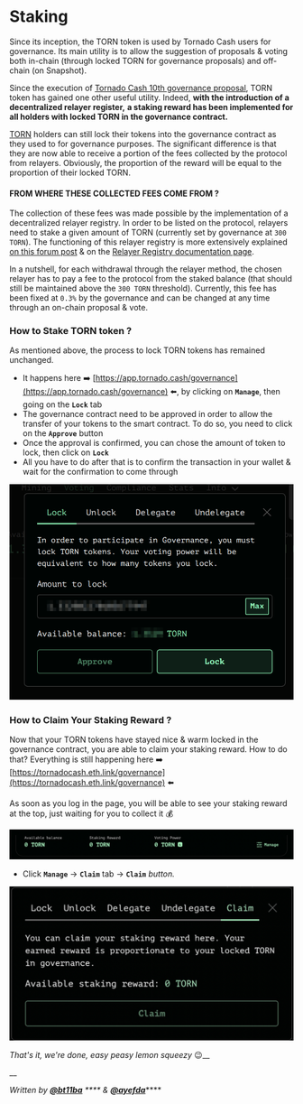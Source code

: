 # Staking

Since its inception, the TORN token is used by Tornado Cash users for governance. Its main utility is to allow the suggestion of proposals & voting both in-chain (through locked TORN for governance proposals) and off-chain (on Snapshot).

Since the execution of [Tornado Cash 10th governance proposal](https://tornadocash.eth.link/governance/10), TORN token has gained one other useful utility. Indeed, **with the introduction of a decentralized relayer register,** **a staking reward has been implemented for all holders with locked TORN in the governance contract.**&#x20;

[TORN](torn.md) holders can still lock their tokens into the governance contract as they used to for governance purposes. The significant difference is that they are now able to receive a portion of the fees collected by the protocol from relayers. Obviously, the proportion of the reward will be equal to the proportion of their locked TORN.

#### FROM WHERE THESE COLLECTED FEES COME FROM ?

The collection of these fees was made possible by the implementation of a decentralized relayer registry. In order to be listed on the protocol, relayers need to stake a given amount of TORN (currently set by governance at `300 TORN`). The functioning of this relayer registry is more extensively explained [on this forum post](https://torn.community/t/proposal-relayer-registry-setting-parameters-after-audit/2134) & on the [Relayer Registry documentation page](broken-reference).

In a nutshell, for each withdrawal through the relayer method, the chosen relayer has to pay a fee to the protocol from the staked balance (that should still be maintained above the `300 TORN` threshold). Currently, this fee has been fixed at `0.3%` by the governance and can be changed at any time through an on-chain proposal & vote.

### How to Stake TORN token ?

As mentioned above, the process to lock TORN tokens has remained unchanged.

* It happens here ➡️ [https://app.tornado.cash/governance](https://app.tornado.cash/governance) ⬅️, by clicking on **`Manage`**, then going on the **`Lock`** tab
* The governance contract need to be approved in order to allow the transfer of your tokens to the smart contract. To do so, you need to click on the **`Approve`** button
* Once the approval is confirmed, you can chose the amount of token to lock, then click on **`Lock`**
* All you have to do after that is to confirm the transaction in your wallet & wait for the confirmation to come through

![](../.gitbook/assets/c05e5a1813edad280544b627b24002dc8d5adcf2.png)

### How to Claim Your Staking Reward ?

Now that your TORN tokens have stayed nice & warm locked in the governance contract, you are able to claim your staking reward. How to do that? Everything is still happening here ➡️ [https://tornadocash.eth.link/governance](https://tornadocash.eth.link/governance) ⬅️

As soon as you log in the page, you will be able to see your staking reward at the top, just waiting for you to collect it 💰

![](../.gitbook/assets/head.png)

* Click **`Manage`** -> **`Claim`** tab -> **`Claim`** _button._

![](<../.gitbook/assets/claim (1).png>)

_That's it, we're done, easy peasy lemon squeezy_ :wink:__

__

_Written by_ [_**@bt11ba**_](https://torn.community/u/bt11ba/) _**** &_ [_**@ayefda**_](https://torn.community/u/ayefda)****
